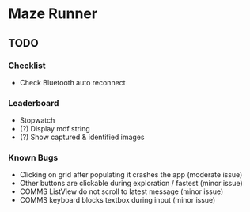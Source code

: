 # Maze Runner 

## TODO

### Checklist 

- Check Bluetooth auto reconnect

### Leaderboard 

- Stopwatch 
- (?) Display mdf string
- (?) Show captured & identified images

### Known Bugs

- Clicking on grid after populating it crashes the app (moderate issue)
- Other buttons are clickable during exploration / fastest (minor issue)
- COMMS ListView do not scroll to latest message (minor issue) 
- COMMS keyboard blocks textbox during input (minor issue)